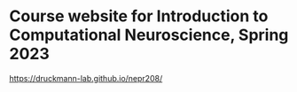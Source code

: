# Course website for Introduction to Computational Neuroscience, Spring 2023
https://druckmann-lab.github.io/nepr208/
